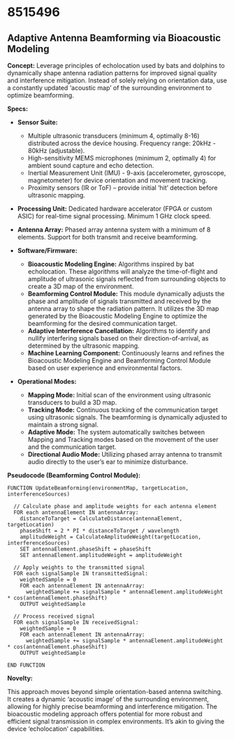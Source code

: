 # 8515496

## Adaptive Antenna Beamforming via Bioacoustic Modeling

**Concept:** Leverage principles of echolocation used by bats and dolphins to dynamically shape antenna radiation patterns for improved signal quality and interference mitigation. Instead of solely relying on orientation data, use a constantly updated ‘acoustic map’ of the surrounding environment to optimize beamforming.

**Specs:**

*   **Sensor Suite:**
    *   Multiple ultrasonic transducers (minimum 4, optimally 8-16) distributed across the device housing. Frequency range: 20kHz - 80kHz (adjustable).
    *   High-sensitivity MEMS microphones (minimum 2, optimally 4) for ambient sound capture and echo detection.
    *   Inertial Measurement Unit (IMU) - 9-axis (accelerometer, gyroscope, magnetometer) for device orientation and movement tracking.
    *   Proximity sensors (IR or ToF) – provide initial ‘hit’ detection before ultrasonic mapping.

*   **Processing Unit:** Dedicated hardware accelerator (FPGA or custom ASIC) for real-time signal processing. Minimum 1 GHz clock speed.
*   **Antenna Array:** Phased array antenna system with a minimum of 8 elements. Support for both transmit and receive beamforming.
*   **Software/Firmware:**
    *   **Bioacoustic Modeling Engine:** Algorithms inspired by bat echolocation. These algorithms will analyze the time-of-flight and amplitude of ultrasonic signals reflected from surrounding objects to create a 3D map of the environment.
    *   **Beamforming Control Module:** This module dynamically adjusts the phase and amplitude of signals transmitted and received by the antenna array to shape the radiation pattern. It utilizes the 3D map generated by the Bioacoustic Modeling Engine to optimize the beamforming for the desired communication target.
    *   **Adaptive Interference Cancellation:** Algorithms to identify and nullify interfering signals based on their direction-of-arrival, as determined by the ultrasonic mapping.
    *   **Machine Learning Component:** Continuously learns and refines the Bioacoustic Modeling Engine and Beamforming Control Module based on user experience and environmental factors.

*   **Operational Modes:**
    *   **Mapping Mode:** Initial scan of the environment using ultrasonic transducers to build a 3D map.
    *   **Tracking Mode:** Continuous tracking of the communication target using ultrasonic signals. The beamforming is dynamically adjusted to maintain a strong signal.
    *   **Adaptive Mode:** The system automatically switches between Mapping and Tracking modes based on the movement of the user and the communication target.
    *   **Directional Audio Mode:** Utilizing phased array antenna to transmit audio directly to the user’s ear to minimize disturbance.

**Pseudocode (Beamforming Control Module):**

```
FUNCTION UpdateBeamforming(environmentMap, targetLocation, interferenceSources)

  // Calculate phase and amplitude weights for each antenna element
  FOR each antennaElement IN antennaArray:
    distanceToTarget = CalculateDistance(antennaElement, targetLocation)
    phaseShift = 2 * PI * distanceToTarget / wavelength
    amplitudeWeight = CalculateAmplitudeWeight(targetLocation, interferenceSources)
    SET antennaElement.phaseShift = phaseShift
    SET antennaElement.amplitudeWeight = amplitudeWeight

  // Apply weights to the transmitted signal
  FOR each signalSample IN transmittedSignal:
    weightedSample = 0
    FOR each antennaElement IN antennaArray:
      weightedSample += signalSample * antennaElement.amplitudeWeight * cos(antennaElement.phaseShift)
    OUTPUT weightedSample

  // Process received signal
  FOR each signalSample IN receivedSignal:
    weightedSample = 0
    FOR each antennaElement IN antennaArray:
      weightedSample += signalSample * antennaElement.amplitudeWeight * cos(antennaElement.phaseShift)
    OUTPUT weightedSample

END FUNCTION
```

**Novelty:**

This approach moves beyond simple orientation-based antenna switching. It creates a dynamic ‘acoustic image’ of the surrounding environment, allowing for highly precise beamforming and interference mitigation. The bioacoustic modeling approach offers potential for more robust and efficient signal transmission in complex environments. It’s akin to giving the device ‘echolocation’ capabilities.